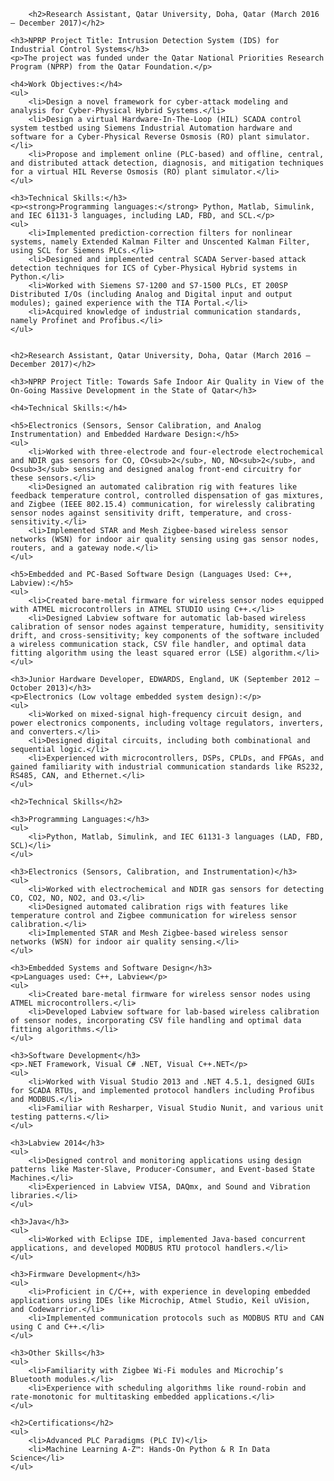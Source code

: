 <html lang="en">
<head>
    <meta charset="UTF-8">
    <title>Work Experience - H. M. Sabbir Ahmad</title>
</head>
<body>

        <h2>Research Assistant, Qatar University, Doha, Qatar (March 2016 – December 2017)</h2>

    <h3>NPRP Project Title: Intrusion Detection System (IDS) for Industrial Control Systems</h3>
    <p>The project was funded under the Qatar National Priorities Research Program (NPRP) from the Qatar Foundation.</p>

    <h4>Work Objectives:</h4>
    <ul>
        <li>Design a novel framework for cyber-attack modeling and analysis for Cyber-Physical Hybrid Systems.</li>
        <li>Design a virtual Hardware-In-The-Loop (HIL) SCADA control system testbed using Siemens Industrial Automation hardware and software for a Cyber-Physical Reverse Osmosis (RO) plant simulator.</li>
        <li>Propose and implement online (PLC-based) and offline, central, and distributed attack detection, diagnosis, and mitigation techniques for a virtual HIL Reverse Osmosis (RO) plant simulator.</li>
    </ul>

    <h3>Technical Skills:</h3>
    <p><strong>Programming languages:</strong> Python, Matlab, Simulink, and IEC 61131-3 languages, including LAD, FBD, and SCL.</p>
    <ul>
        <li>Implemented prediction-correction filters for nonlinear systems, namely Extended Kalman Filter and Unscented Kalman Filter, using SCL for Siemens PLCs.</li>
        <li>Designed and implemented central SCADA Server-based attack detection techniques for ICS of Cyber-Physical Hybrid systems in Python.</li>
        <li>Worked with Siemens S7-1200 and S7-1500 PLCs, ET 200SP Distributed I/Os (including Analog and Digital input and output modules); gained experience with the TIA Portal.</li>
        <li>Acquired knowledge of industrial communication standards, namely Profinet and Profibus.</li>
    </ul>

    
    <h2>Research Assistant, Qatar University, Doha, Qatar (March 2016 – December 2017)</h2>

    <h3>NPRP Project Title: Towards Safe Indoor Air Quality in View of the On-Going Massive Development in the State of Qatar</h3>

    <h4>Technical Skills:</h4>

    <h5>Electronics (Sensors, Sensor Calibration, and Analog Instrumentation) and Embedded Hardware Design:</h5>
    <ul>
        <li>Worked with three-electrode and four-electrode electrochemical and NDIR gas sensors for CO, CO<sub>2</sub>, NO, NO<sub>2</sub>, and O<sub>3</sub> sensing and designed analog front-end circuitry for these sensors.</li>
        <li>Designed an automated calibration rig with features like feedback temperature control, controlled dispensation of gas mixtures, and Zigbee (IEEE 802.15.4) communication, for wirelessly calibrating sensor nodes against sensitivity drift, temperature, and cross-sensitivity.</li>
        <li>Implemented STAR and Mesh Zigbee-based wireless sensor networks (WSN) for indoor air quality sensing using gas sensor nodes, routers, and a gateway node.</li>
    </ul>

    <h5>Embedded and PC-Based Software Design (Languages Used: C++, Labview):</h5>
    <ul>
        <li>Created bare-metal firmware for wireless sensor nodes equipped with ATMEL microcontrollers in ATMEL STUDIO using C++.</li>
        <li>Designed Labview software for automatic lab-based wireless calibration of sensor nodes against temperature, humidity, sensitivity drift, and cross-sensitivity; key components of the software included a wireless communication stack, CSV file handler, and optimal data fitting algorithm using the least squared error (LSE) algorithm.</li>
    </ul>

    <h3>Junior Hardware Developer, EDWARDS, England, UK (September 2012 – October 2013)</h3>
    <p>Electronics (Low voltage embedded system design):</p>
    <ul>
        <li>Worked on mixed-signal high-frequency circuit design, and power electronics components, including voltage regulators, inverters, and converters.</li>
        <li>Designed digital circuits, including both combinational and sequential logic.</li>
        <li>Experienced with microcontrollers, DSPs, CPLDs, and FPGAs, and gained familiarity with industrial communication standards like RS232, RS485, CAN, and Ethernet.</li>
    </ul>

    <h2>Technical Skills</h2>

    <h3>Programming Languages:</h3>
    <ul>
        <li>Python, Matlab, Simulink, and IEC 61131-3 languages (LAD, FBD, SCL)</li>
    </ul>

    <h3>Electronics (Sensors, Calibration, and Instrumentation)</h3>
    <ul>
        <li>Worked with electrochemical and NDIR gas sensors for detecting CO, CO2, NO, NO2, and O3.</li>
        <li>Designed automated calibration rigs with features like temperature control and Zigbee communication for wireless sensor calibration.</li>
        <li>Implemented STAR and Mesh Zigbee-based wireless sensor networks (WSN) for indoor air quality sensing.</li>
    </ul>

    <h3>Embedded Systems and Software Design</h3>
    <p>Languages used: C++, Labview</p>
    <ul>
        <li>Created bare-metal firmware for wireless sensor nodes using ATMEL microcontrollers.</li>
        <li>Developed Labview software for lab-based wireless calibration of sensor nodes, incorporating CSV file handling and optimal data fitting algorithms.</li>
    </ul>

    <h3>Software Development</h3>
    <p>.NET Framework, Visual C# .NET, Visual C++.NET</p>
    <ul>
        <li>Worked with Visual Studio 2013 and .NET 4.5.1, designed GUIs for SCADA RTUs, and implemented protocol handlers including Profibus and MODBUS.</li>
        <li>Familiar with Resharper, Visual Studio Nunit, and various unit testing patterns.</li>
    </ul>

    <h3>Labview 2014</h3>
    <ul>
        <li>Designed control and monitoring applications using design patterns like Master-Slave, Producer-Consumer, and Event-based State Machines.</li>
        <li>Experienced in Labview VISA, DAQmx, and Sound and Vibration libraries.</li>
    </ul>

    <h3>Java</h3>
    <ul>
        <li>Worked with Eclipse IDE, implemented Java-based concurrent applications, and developed MODBUS RTU protocol handlers.</li>
    </ul>

    <h3>Firmware Development</h3>
    <ul>
        <li>Proficient in C/C++, with experience in developing embedded applications using IDEs like Microchip, Atmel Studio, Keil uVision, and Codewarrior.</li>
        <li>Implemented communication protocols such as MODBUS RTU and CAN using C and C++.</li>
    </ul>

    <h3>Other Skills</h3>
    <ul>
        <li>Familiarity with Zigbee Wi-Fi modules and Microchip’s Bluetooth modules.</li>
        <li>Experience with scheduling algorithms like round-robin and rate-monotonic for multitasking embedded applications.</li>
    </ul>

    <h2>Certifications</h2>
    <ul>
        <li>Advanced PLC Paradigms (PLC IV)</li>
        <li>Machine Learning A-Z™: Hands-On Python & R In Data Science</li>
    </ul>

</body>
</html>
